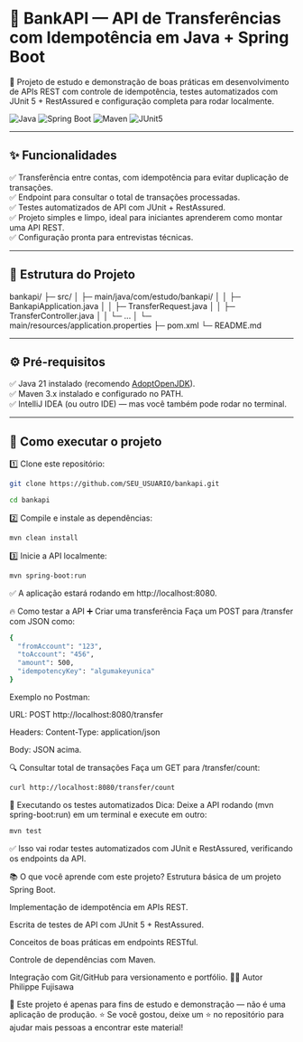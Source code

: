 # 💸 BankAPI — API de Transferências com Idempotência em Java + Spring Boot

🚀 Projeto de estudo e demonstração de boas práticas em desenvolvimento de APIs REST com controle de idempotência, testes automatizados com JUnit 5 + RestAssured e configuração completa para rodar localmente.

![Java](https://img.shields.io/badge/Java-21-blue.svg) ![Spring Boot](https://img.shields.io/badge/Spring%20Boot-3.5.3-brightgreen.svg) ![Maven](https://img.shields.io/badge/Maven-3.x-orange.svg) ![JUnit5](https://img.shields.io/badge/JUnit-5-green.svg)

---

## ✨ Funcionalidades

✅ Transferência entre contas, com idempotência para evitar duplicação de transações.  
✅ Endpoint para consultar o total de transações processadas.  
✅ Testes automatizados de API com JUnit + RestAssured.  
✅ Projeto simples e limpo, ideal para iniciantes aprenderem como montar uma API REST.  
✅ Configuração pronta para entrevistas técnicas.

---

## 📂 Estrutura do Projeto
bankapi/
├─ src/
│ ├─ main/java/com/estudo/bankapi/
│ │ ├─ BankapiApplication.java
│ │ ├─ TransferRequest.java
│ │ ├─ TransferController.java
│ │ └─ ...
│ └─ main/resources/application.properties
├─ pom.xml
└─ README.md

---

## ⚙️ Pré-requisitos

✅ Java 21 instalado (recomendo [AdoptOpenJDK](https://adoptium.net/)).  
✅ Maven 3.x instalado e configurado no PATH.  
✅ IntelliJ IDEA (ou outro IDE) — mas você também pode rodar no terminal.

---

## 🚀 Como executar o projeto

1️⃣ Clone este repositório:
```bash
git clone https://github.com/SEU_USUARIO/bankapi.git
```
```bash
cd bankapi
```
2️⃣ Compile e instale as dependências:
```bash
mvn clean install
```
3️⃣ Inicie a API localmente:
```bash
mvn spring-boot:run
```
✅ A aplicação estará rodando em http://localhost:8080.

🔥 Como testar a API
➕ Criar uma transferência
Faça um POST para /transfer com JSON como:
```bash
{
  "fromAccount": "123",
  "toAccount": "456",
  "amount": 500,
  "idempotencyKey": "algumakeyunica"
}
```
Exemplo no Postman:

URL: POST http://localhost:8080/transfer

Headers: Content-Type: application/json

Body: JSON acima.

🔍 Consultar total de transações
Faça um GET para /transfer/count:
```bash
curl http://localhost:8080/transfer/count
```
🧪 Executando os testes automatizados
Dica: Deixe a API rodando (mvn spring-boot:run) em um terminal e execute em outro:
```bash
mvn test
```
✅ Isso vai rodar testes automatizados com JUnit e RestAssured, verificando os endpoints da API.

📚 O que você aprende com este projeto?
Estrutura básica de um projeto Spring Boot.

Implementação de idempotência em APIs REST.

Escrita de testes de API com JUnit 5 + RestAssured.

Conceitos de boas práticas em endpoints RESTful.

Controle de dependências com Maven.

Integração com Git/GitHub para versionamento e portfólio.
👨‍💻 Autor
Philippe Fujisawa


📌 Este projeto é apenas para fins de estudo e demonstração — não é uma aplicação de produção.
⭐ Se você gostou, deixe um ⭐ no repositório para ajudar mais pessoas a encontrar este material!